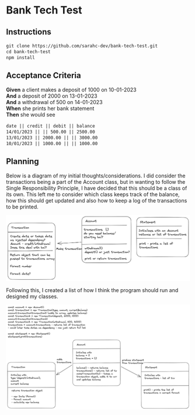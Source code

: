 # Bank Tech Test

## Instructions

```plain
git clone https://github.com/sarahc-dev/bank-tech-test.git
cd bank-tech-test
npm install

```

## Acceptance Criteria

**Given** a client makes a deposit of 1000 on 10-01-2023  
**And** a deposit of 2000 on 13-01-2023  
**And** a withdrawal of 500 on 14-01-2023  
**When** she prints her bank statement  
**Then** she would see

```plain
date || credit || debit || balance
14/01/2023 || || 500.00 || 2500.00
13/01/2023 || 2000.00 || || 3000.00
10/01/2023 || 1000.00 || || 1000.00
```

## Planning

Below is a diagram of my initial thoughts/considerations. I did consider the transactions being a part of the Account class, but in wanting to follow the Single Responsibility Principle, I have decided that this should be a class of its own. This left me to consider which class keeps track of the balance, how this should get updated and also how to keep a log of the transactions to be printed.

![initial thoughts](./diagrams/initial-thoughts.png)

Following this, I created a list of how I think the program should run and designed my classes.

![class design](./diagrams/class-design.png)
